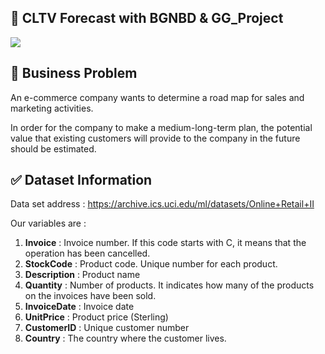 ## :money_with_wings: CLTV Forecast with BGNBD & GG_Project

![](https://www.klaviyo.com/wp-content/uploads/2018/06/blog-header_CLV-1024x482.png)


## :file_folder:  Business Problem
 
An e-commerce company wants to determine a road map for sales and marketing activities.

In order for the company to make a medium-long-term plan, the potential value that existing customers will provide to the company in the future should be estimated.



## :white_check_mark:  Dataset Information

Data set address : https://archive.ics.uci.edu/ml/datasets/Online+Retail+II

Our variables are :

1. **Invoice** : Invoice number. If this code starts with C, it means that the operation has been cancelled.
2. **StockCode** : Product code. Unique number for each product.
3. **Description** : Product name
4. **Quantity** : Number of products. It indicates how many of the products on the invoices have been sold.
5. **InvoiceDate** : Invoice date
6. **UnitPrice** : Product price (Sterling)
7. **CustomerID** : Unique customer number
8. **Country** : The country where the customer lives.
